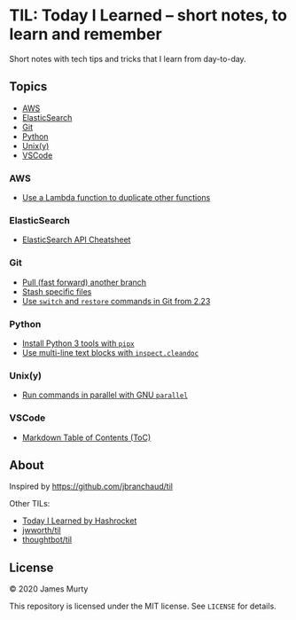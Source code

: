 # TIL: Today I Learned – short notes, to learn and remember

Short notes with tech tips and tricks that I learn from day-to-day.

## Topics

- [AWS](#aws)
- [ElasticSearch](#elasticsearch)
- [Git](#git)
- [Python](#python)
- [Unix(y)](#unixy)
- [VSCode](#vscode)

### AWS

- [Use a Lambda function to duplicate other functions](aws/function-to-duplicate-lambda-functions.md)

### ElasticSearch

- [ElasticSearch API Cheatsheet](elasticsearch/elasticsearch-api-cheatsheet.md)

### Git

- [Pull (fast forward) another branch](git/pull-fast-forward-another-branch.md)
- [Stash specific files](git/stash-specific-files.md)
- [Use `switch` and `restore` commands in Git from 2.23](git/use-switch-and-restore-in-git-from-2.23.md)

### Python

- [Install Python 3 tools with `pipx`](python/install-python-tools-with-pipx.md)
- [Use multi-line text blocks with `inspect.cleandoc`](python/use-multi-line-text-blocks-with-inspect-cleandoc.md)

### Unix(y)

- [Run commands in parallel with GNU `parallel`](unix/run-commands-in-parallel-with-parallel.md)

### VSCode

- [Markdown Table of Contents (ToC)](vscode/markdown-table-of-contents.md)

## About

Inspired by https://github.com/jbranchaud/til

Other TILs:

- [Today I Learned by Hashrocket](https://til.hashrocket.com)
- [jwworth/til](https://github.com/jwworth/til)
- [thoughtbot/til](https://github.com/thoughtbot/til)

## License

&copy; 2020 James Murty

This repository is licensed under the MIT license. See `LICENSE` for details.
